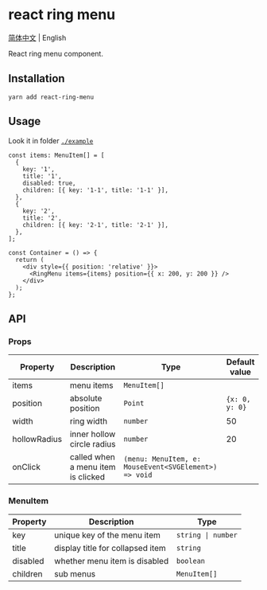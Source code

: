# react ring menu

[简体中文](./README.md) | English

React ring menu component.

## Installation

```
yarn add react-ring-menu
```

## Usage

Look it in folder [`./example`](./example/index.tsx)

```tsx
const items: MenuItem[] = [
  {
    key: '1',
    title: '1',
    disabled: true,
    children: [{ key: '1-1', title: '1-1' }],
  },
  {
    key: '2',
    title: '2',
    children: [{ key: '2-1', title: '2-1' }],
  },
];

const Container = () => {
  return (
    <div style={{ position: 'relative' }}>
      <RingMenu items={items} position={{ x: 200, y: 200 }} />
    </div>
  );
};
```

## API

### Props

| Property     | Description                        | Type                                                  | Default value  |
| ------------ | ---------------------------------- | ----------------------------------------------------- | -------------- |
| items        | menu items                         | `MenuItem[]`                                          |                |
| position     | absolute position                  | `Point`                                               | `{x: 0, y: 0}` |
| width        | ring width                         | `number`                                              | 50             |
| hollowRadius | inner hollow circle radius         | `number`                                              | 20             |
| onClick      | called when a menu item is clicked | `(menu: MenuItem, e: MouseEvent<SVGElement>) => void` |                |

### MenuItem

| Property | Description                      | Type               |
| -------- | -------------------------------- | ------------------ |
| key      | unique key of the menu item      | `string \| number` |
| title    | display title for collapsed item | `string`           |
| disabled | whether menu item is disabled    | `boolean`          |
| children | sub menus                        | `MenuItem[]`       |
